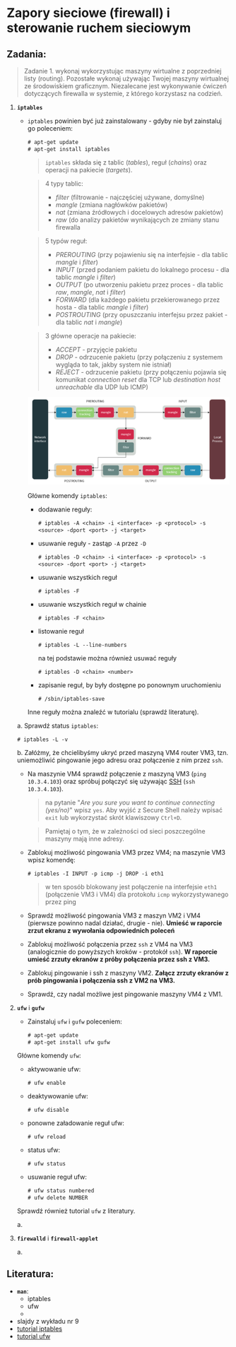 Zapory sieciowe (firewall) i sterowanie ruchem sieciowym
========================================================

## Zadania:

> Zadanie 1. wykonaj wykorzystując maszyny wirtualne z poprzedniej listy (routing). Pozostałe wykonaj używając Twojej maszyny wirtualnej ze środowiskiem graficznym. Niezalecane jest wykonywanie ćwiczeń dotyczących firewalla w systemie, z którego korzystasz na codzień.

1. **`iptables`**
   -  `iptables` powinien być już zainstalowany - gdyby nie był zainstaluj go poleceniem:

      ```console
      # apt-get update
      # apt-get install iptables
      ```

      > `iptables` składa się z tablic (*tables*), reguł (*chains*) oraz operacji na pakiecie (*targets*).

      > 4 typy tablic:
      > * *filter* (filtrowanie - najczęściej używane, domyślne)
      > * *mangle* (zmiana nagłówków pakietów)
      > * *nat* (zmiana źródłowych i docelowych adresów pakietów)
      > * *raw* (do analizy pakietów wynikających ze zmiany stanu firewalla

      > 5 typów reguł:
      > * *PREROUTING* (przy pojawieniu się na interfejsie - dla tablic *mangle* i *filter*)
      > * *INPUT* (przed podaniem pakietu do lokalnego procesu - dla tablic *mangle* i *filter*)
      > * *OUTPUT* (po utworzeniu pakietu przez proces - dla tablic *raw*, *mangle*, *nat* i *filter*)
      > * *FORWARD* (dla każdego pakietu przekierowanego przez hosta - dla tablic *mangle* i *filter*)
      > * *POSTROUTING* (przy opuszczaniu interfejsu przez pakiet - dla tablic *nat* i *mangle*)

      > 3 główne operacje na pakiecie:
      > * *ACCEPT* - przyjęcie pakietu
      > * *DROP* - odrzucenie pakietu (przy połączeniu z systemem wygląda to tak, jakby system nie istniał)
      > * *REJECT* - odrzucenie pakietu (przy połączeniu pojawia się komunikat *connection reset* dla TCP lub *destination host unreachable* dla UDP lub ICMP)

      ![firewall-pipeline.png](images/firewall-pipeline.png)

      Główne komendy `iptables`:

      * dodawanie reguły:

        ```console
        # iptables -A <chain> -i <interface> -p <protocol> -s <source> -dport <port> -j <target>
        ```

      * usuwanie reguły - zastąp `-A` przez `-D`

        ```console
        # iptables -D <chain> -i <interface> -p <protocol> -s <source> -dport <port> -j <target>
        ```

      * usuwanie wszystkich reguł

        ```console
        # iptables -F
        ```

      * usuwanie wszystkich reguł w chainie

        ```console
        # iptables -F <chain>
        ```

      * listowanie reguł

        ```console
        # iptables -L --line-numbers
        ```

        na tej podstawie można również usuwać reguły

        ```console
        # iptables -D <chain> <number>
        ```

      * zapisanie reguł, by były dostępne po ponownym uruchomieniu

        ```console
        # /sbin/iptables-save
        ```

      Inne reguły można znaleźć w tutorialu (sprawdź literaturę).

   a. Sprawdź status `iptables`:

      ```console
      # iptables -L -v
      ```

   b. Załóżmy, że chcielibyśmy ukryć przed maszyną VM4 router VM3, tzn. uniemożliwić pingowanie jego adresu oraz połączenie z nim przez `ssh`.

      - Na maszynie VM4 sprawdź połączenie z maszyną VM3 (`ping 10.3.4.103`) oraz spróbuj połączyć się używając [SSH](https://pl.wikipedia.org/wiki/Secure_Shell) (`ssh 10.3.4.103`).

        > na pytanie "*Are you sure you want to continue connecting (yes/no)*" wpisz `yes`. Aby wyjść z Secure Shell należy wpisać `exit` lub wykorzystać skrót klawiszowy `Ctrl+D`.

        > Pamiętaj o tym, że w zależności od sieci poszczególne maszyny mają inne adresy.

      - Zablokuj możliwość pingowania VM3 przez VM4; na maszynie VM3 wpisz komendę:

        ```console
        # iptables -I INPUT -p icmp -j DROP -i eth1
        ```

        > w ten sposób blokowany jest połączenie na interfejsie `eth1` (połączenie VM3 i VM4) dla protokołu `icmp` wykorzystywanego przez ping

      - Sprawdź możliwość pingowania VM3 z maszyn VM2 i VM4 (pierwsze powinno nadal działać, drugie - nie). **Umieść w raporcie zrzut ekranu z wywołania odpowiednich poleceń**

      - Zablokuj możliwość połączenia przez `ssh` z VM4 na VM3 (analogicznie do powyższych kroków - protokół `ssh`). **W raporcie umieść zrzuty ekranów z próby połączenia przez ssh z VM3.**

      - Zablokuj pingowanie i ssh z maszyny VM2. **Załącz zrzuty ekranów z prób pingowania i połączenia ssh z VM2 na VM3.**

      - Sprawdź, czy nadal możliwe jest pingowanie maszyny VM4 z VM1.
       

2. **`ufw`** i **`gufw`**
   
   -  Zainstaluj `ufw` i `gufw` poleceniem:

      ```console
      # apt-get update
      # apt-get install ufw gufw
      ```

   Główne komendy `ufw`:

   * aktywowanie ufw:

      ```console
      # ufw enable
      ```

   * deaktywowanie ufw:

      ```console
      # ufw disable
      ```

   * ponowne załadowanie reguł ufw:

      ```console
      # ufw reload
      ```

   * status ufw:

      ```console
      # ufw status
      ```

   * usuwanie reguł ufw:

      ```console
      # ufw status numbered
      # ufw delete NUMBER
      ```

   Sprawdź również tutorial `ufw` z literatury.

   a. 

3. **`firewalld`** i **`firewall-applet`**

   a. 

## Literatura:
 * **`man`**: 
   *  iptables
   *  ufw
   *  
 * slajdy z wykładu nr 9
 * [tutorial iptables](https://www.hostinger.com/tutorials/iptables-tutorial)
 * [tutorial ufw](https://help.ubuntu.com/community/UFW)